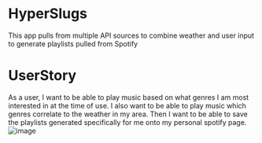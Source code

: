 # HyperSlugs

This app pulls from multiple API sources to combine weather and user input to generate playlists pulled from Spotify

# UserStory

As a user, I want to be able to play music based on what genres I am most interested in at the time of use.
I also want to be able to play music which genres correlate to the weather in my area.
Then I want to be able to save the playlists generated specifically for me onto my personal spotify page.
![image](https://user-images.githubusercontent.com/63215148/85207895-de498500-b2e0-11ea-87b6-cd0e04f733a9.png)
